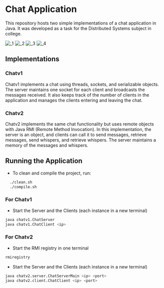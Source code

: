 # Chat Application

This repository hosts two simple implementations of a chat application in Java. It was developed as a task for the Distributed Systems subject in college.

![_1](https://github.com/raulsteinmetz/chat-java/assets/85199336/d29fba89-d24e-4b21-ac54-50a1334337b7)
![_2](https://github.com/raulsteinmetz/chat-java/assets/85199336/c906685b-1218-43e0-8c1e-0cef422823b2)
![_3](https://github.com/raulsteinmetz/chat-java/assets/85199336/79aca8e7-8a3d-4e9d-a8e4-0099d23380fd)
![_4](https://github.com/raulsteinmetz/chat-java/assets/85199336/831150e9-c6f0-44b8-94f7-cf0c73984b5c)


## Implementations

### Chatv1

Chatv1 implements a chat using threads, sockets, and serializable objects. The server maintains one socket for each client and broadcasts the messages received. It also keeps track of the number of clients in the application and manages the clients entering and leaving the chat.

### Chatv2

Chatv2 implements the same chat functionality but uses remote objects with Java RMI (Remote Method Invocation). In this implementation, the server is an object, and clients can call it to send messages, retrieve messages, send whispers, and retrieve whispers. The server maintains a memory of the messages and whispers.

## Running the Application

- To clean and compile the project, run:
```bash
  ./clean.sh
  ./compile.sh
 ```

### For Chatv1
- Start the Server and the Clients (each instance in a new terminal)
```bash
java chatv1.ChatServer
java chatv1.ChatClient <ip>
```


### For Chatv2
- Start the RMI registry in one terminal
```bash
rmiregistry
```
- Start the Server and the Clients (each instance in a new terminal)
```bash
java chatv2.server.ChatServerMain <ip> <port>
java chatv2.client.ChatClient <ip> <port>
```
